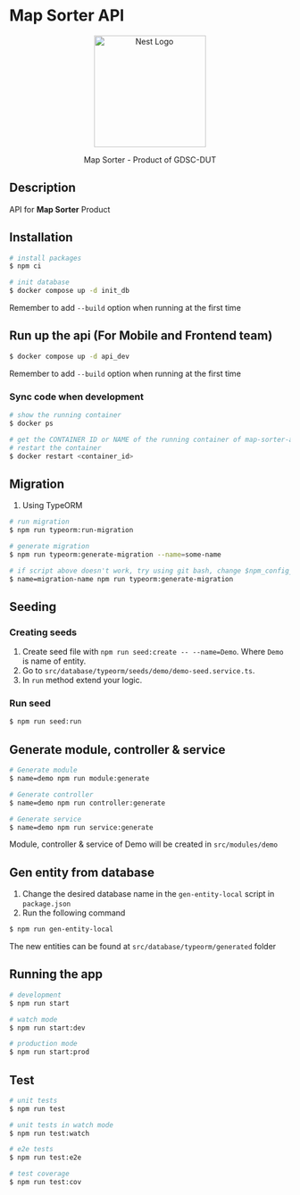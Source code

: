 # Map Sorter API

<p align="center">
  <a href="http://nestjs.com/" target="blank"><img src="https://res.cloudinary.com/dddj3wlza/image/upload/v1701334697/gdsc/GDSC-DUT_hxqptp.jpg" width="200" alt="Nest Logo" /></a>
</p>
<p align="center">Map Sorter - Product of GDSC-DUT</p>

## Description

API for **Map Sorter** Product

## Installation

```bash
# install packages
$ npm ci

# init database
$ docker compose up -d init_db
```

Remember to add `--build` option when running at the first time

## Run up the api (For Mobile and Frontend team)

```bash
$ docker compose up -d api_dev
```

Remember to add `--build` option when running at the first time

### Sync code when development

```bash
# show the running container
$ docker ps

# get the CONTAINER ID or NAME of the running container of map-sorter-api
# restart the container
$ docker restart <container_id>

```

## Migration

1. Using TypeORM

```bash
# run migration
$ npm run typeorm:run-migration

# generate migration
$ npm run typeorm:generate-migration --name=some-name

# if script above doesn't work, try using git bash, change $npm_config_name in package.json to %name% and run the following script:
$ name=migration-name npm run typeorm:generate-migration
```

## Seeding

### Creating seeds

1. Create seed file with `npm run seed:create -- --name=Demo`. Where `Demo` is name of entity.
2. Go to `src/database/typeorm/seeds/demo/demo-seed.service.ts`.
3. In `run` method extend your logic.

### Run seed

```bash
$ npm run seed:run
```

## Generate module, controller & service

```bash
# Generate module
$ name=demo npm run module:generate

# Generate controller
$ name=demo npm run controller:generate

# Generate service
$ name=demo npm run service:generate
```

Module, controller & service of Demo will be created in `src/modules/demo`

## Gen entity from database

1. Change the desired database name in the `gen-entity-local` script in `package.json`
2. Run the following command

```bash
$ npm run gen-entity-local
```

The new entities can be found at `src/database/typeorm/generated` folder

## Running the app

```bash
# development
$ npm run start

# watch mode
$ npm run start:dev

# production mode
$ npm run start:prod
```

## Test

```bash
# unit tests
$ npm run test

# unit tests in watch mode
$ npm run test:watch

# e2e tests
$ npm run test:e2e

# test coverage
$ npm run test:cov
```

